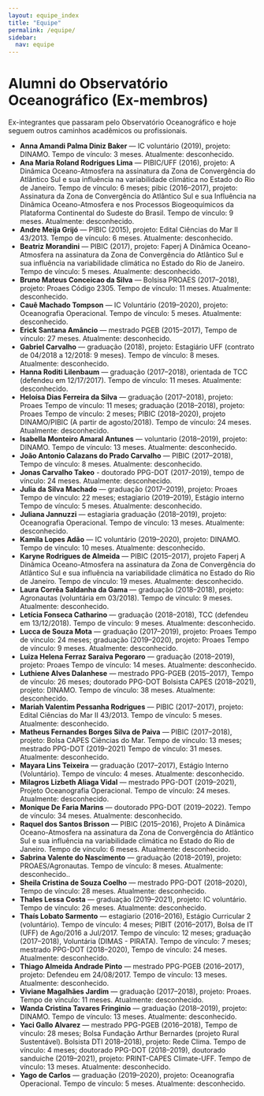 ```yaml
---
layout: equipe_index
title: "Equipe"
permalink: /equipe/
sidebar:
  nav: equipe
---
```


# Alumni do Observatório Oceanográfico (Ex-membros)

Ex-integrantes que passaram pelo Observatório Oceanográfico e hoje seguem outros caminhos acadêmicos ou profissionais.
- **Anna Amandi Palma Diniz Baker** — IC voluntário (2019), projeto: DINAMO. Tempo de vínculo: 3 meses. Atualmente: desconhecido.
- **Ana Maria Roland Rodrigues Lima** — PIBIC/UFF (2016), projeto: A Dinâmica Oceano-Atmosfera na assinatura da Zona de Convergência do Atlântico Sul e sua influência na variabilidade climática no Estado do Rio de Janeiro. Tempo de vínculo: 6 meses; pibic (2016–2017), projeto: Assinatura da Zona de Convergência do Atlântico Sul e sua Influência na Dinâmica Oceano-Atmosfera e nos Processos Biogeoquímicos da Plataforma Continental do Sudeste do Brasil. Tempo de vínculo: 9 meses. Atualmente: desconhecido.
- **Andre Meija Grijó** — PIBIC (2015), projeto: Edital Ciências do Mar II 43/2013. Tempo de vínculo: 6 meses. Atualmente: desconhecido.
- **Beatriz Morandini** — PIBIC (2017), projeto: Faperj A Dinâmica Oceano-Atmosfera na assinatura da Zona de Convergência do Atlântico Sul e sua influência na variabilidade climática no Estado do Rio de Janeiro. Tempo de vínculo: 5 meses. Atualmente: desconhecido.
- **Bruno Mateus Conceicao da Silva** — Bolsisa PROAES (2017–2018), projeto: Proaes Código 2305. Tempo de vínculo: 11 meses. Atualmente: desconhecido.
- **Cauê Machado Tompson** — IC Voluntário (2019–2020), projeto: Oceanografia Operacional. Tempo de vínculo: 5 meses. Atualmente: desconhecido.
- **Erick Santana Amâncio** — mestrado PGEB (2015–2017), Tempo de vínculo: 27 meses. Atualmente: desconhecido.
- **Gabriel Carvalho** — graduação (2018), projeto: Estagiário UFF (contrato de 04/2018 a 12/2018: 9 meses). Tempo de vínculo: 8 meses. Atualmente: desconhecido.
- **Hanna Roditi Lilenbaum** — graduação (2017–2018), orientada de TCC (defendeu em 12/17/2017). Tempo de vínculo: 11 meses. Atualmente: desconhecido.
- **Heloísa Dias Ferreira da Silva** — graduação (2017–2018), projeto: Proaes Tempo de vínculo: 11 meses; graduação (2018–2018), projeto: Proaes Tempo de vínculo: 2 meses; PIBIC (2018–2020), projeto DINAMO/PIBIC (A partir de agosto/2018). Tempo de vínculo: 24 meses. Atualmente: desconhecido.
- **Isabella Monteiro Amaral Antunes** — voluntario (2018–2019), projeto: DINAMO. Tempo de vínculo: 13 meses. Atualmente: desconhecido.
- **João Antonio Calazans do Prado Carvalho** — PIBIC (2017–2018), Tempo de vínculo: 8 meses. Atualmente: desconhecido.
- **Jonas Carvalho Takeo** - doutorado PPG-DOT (2017-2019), tempo de vínculo: 24 meses. Atualmente: desconhecido. 
- **Julia da Silva Machado** — graduação (2017–2019), projeto: Proaes Tempo de vínculo: 22 meses; estagiario (2019–2019), Estágio interno Tempo de vínculo: 5 meses. Atualmente: desconhecido.
- **Juliana Jannuzzi** — estagiaria graduação (2018–2019), projeto: Oceanografia Operacional. Tempo de vínculo: 13 meses. Atualmente: desconhecido.
- **Kamila Lopes Adão** — IC voluntário (2019–2020), projeto: DINAMO. Tempo de vínculo: 10 meses. Atualmente: desconhecido.
- **Karyne Rodrigues de Almeida** — PIBIC (2015–2017), projeto Faperj A Dinâmica Oceano-Atmosfera na assinatura da Zona de Convergência do Atlântico Sul e sua influência na variabilidade climática no Estado do Rio de Janeiro. Tempo de vínculo: 19 meses. Atualmente: desconhecido.
- **Laura Corrêa Saldanha da Gama** — graduação (2018–2018), projeto: Agronautas (voluntária em 03/2018). Tempo de vínculo: 9 meses. Atualmente: desconhecido.
- **Letícia Fonseca Catharino** — graduação (2018–2018), TCC (defendeu em 13/12/2018). Tempo de vínculo: 9 meses. Atualmente: desconhecido.
- **Lucca de Souza Mota** — graduação (2017–2019), projeto: Proaes Tempo de vínculo: 24 meses; graduação (2019–2020), projeto: Proaes Tempo de vínculo: 9 meses. Atualmente: desconhecido.
- **Luiza Helena Ferraz Saraiva Pegoraro** — graduação (2018–2019), projeto: Proaes Tempo de vínculo: 14 meses. Atualmente: desconhecido.
- **Luthiene Alves Dalanhese** — mestrado PPG-PGEB (2015–2017), Tempo de vínculo: 26 meses; doutorado PPG-DOT Bolsista CAPES (2018–2021), projeto: DINAMO. Tempo de vínculo: 38 meses. Atualmente: desconhecido.
- **Mariah Valentim Pessanha Rodrigues** — PIBIC (2017–2017), projeto: Edital Ciências do Mar II 43/2013. Tempo de vínculo: 5 meses. Atualmente: desconhecido.
- **Matheus Fernandes Borges Silva de Paiva** — PIBIC (2017–2018), projeto: Bolsa CAPES Ciências do Mar. Tempo de vínculo: 13 meses; mestrado PPG-DOT (2019–2021) Tempo de vínculo: 31 meses. Atualmente: desconhecido.
- **Mayara Lins Teixeira** — graduação (2017–2017), Estágio Interno (Voluntário). Tempo de vínculo: 4 meses. Atualmente: desconhecido.
- **Milagros Lizbeth Aliaga Vidal** — mestrado PPG-DOT (2019–2021), Projeto Oceanografia Operacional. Tempo de vínculo: 24 meses. Atualmente: desconhecido.
- **Monique De Faria Marins** — doutorado PPG-DOT (2019–2022). Tempo de vínculo: 34 meses. Atualmente: desconhecido.
- **Raquel dos Santos Brisson** — PIBIC (2015–2016), Projeto A Dinâmica Oceano-Atmosfera na assinatura da Zona de Convergência do Atlântico Sul e sua influência na variabilidade climática no Estado do Rio de Janeiro. Tempo de vínculo: 6 meses. Atualmente: desconhecido.
- **Sabrina Valente do Nascimento** — graduação (2018–2019), projeto: PROAES/Agronautas. Tempo de vínculo: 8 meses. Atualmente: desconhecido..
- **Sheila Cristina de Souza Coelho** — mestrado PPG-DOT (2018–2020), Tempo de vínculo: 28 meses. Atualmente: desconhecido.
- **Thales Lessa Costa** — graduação (2019–2021), projeto: IC voluntário. Tempo de vínculo: 26 meses. Atualmente: desconhecido.
- **Thaís Lobato Sarmento** — estagiario (2016–2016), Estágio Curricular 2 (voluntário). Tempo de vínculo: 4 meses; PIBIT (2016–2017), Bolsa de IT (UFF) de Ago/2016 a Jul/2017. Tempo de vínculo: 12 meses; graduação (2017–2018), Voluntária (DIMAS - PIRATA). Tempo de vínculo: 7 meses; mestrado PPG-DOT (2018–2020), Tempo de vínculo: 24 meses. Atualmente: desconhecido.
- **Thiago Almeida Andrade Pinto** — mestrado PPG-PGEB (2016–2017), projeto: Defendeu em 24/08/2017. Tempo de vínculo: 13 meses. Atualmente: desconhecido.
- **Viviane Magalhães Jardim** — graduação (2017–2018), projeto: Proaes. Tempo de vínculo: 11 meses. Atualmente: desconhecido.
- **Wanda Cristina Tavares Fringinio** — graduação (2018–2019), projeto: DINAMO. Tempo de vínculo: 13 meses. Atualmente: desconhecido.
- **Yaci Gallo Alvarez** — mestrado PPG-PGEB (2016–2018), Tempo de vínculo: 28 meses; Bolsa Fundação Arthur Bernardes (projeto Rural Sustentável). Bolsista DTI 2018–2018), projeto: Rede Clima. Tempo de vínculo: 4 meses; doutorado PPG-DOT (2018–2019), doutorado sanduiche (2019–2021), projeto: PRINT-CAPES Climate-UFF. Tempo de vínculo: 13 meses. Atualmente: desconhecido.
- **Yago de Carlos** — graduação (2019–2020), projeto: Oceanografia Operacional. Tempo de vínculo: 5 meses. Atualmente: desconhecido.
